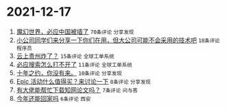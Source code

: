 # 2021-12-17

1. [魔幻世界，必应中国被墙了](https://www.v2ex.com/t/822724) `70条评论` `分享发现`
1. [小公司同学们来分享一下你们在用，但大公司可能不会采用的技术吧](https://www.v2ex.com/t/822738) `18条评论` `程序员`
1. [云上贵州炸了？](https://www.v2ex.com/t/822722) `15条评论` `全球工单系统`
1. [必应搜索怎么打不开了](https://www.v2ex.com/t/822726) `11条评论` `全球工单系统`
1. [十年之约，你没有来。](https://www.v2ex.com/t/822731) `10条评论` `分享发现`
1. [Epic 活动什么值得买？来讨论一下](https://www.v2ex.com/t/822725) `8条评论` `分享发现`
1. [有大佬能帮忙下载知网论文吗？](https://www.v2ex.com/t/822729) `7条评论` `问与答`
1. [今年还能回家吗](https://www.v2ex.com/t/822735) `6条评论` `西安`
